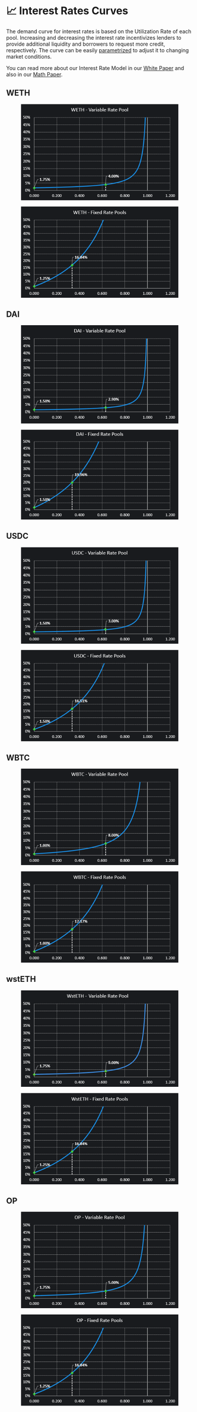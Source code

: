 # 📈 Interest Rates Curves

The demand curve for interest rates is based on the Utilization Rate of each pool. Increasing and decreasing the interest rate incentivizes lenders to provide additional liquidity and borrowers to request more credit, ​​respectively. The curve can be easily [parametrized](parameters.md) to adjust it to changing market conditions.

You can read more about our Interest Rate Model in our [White Paper](https://docs.exact.ly/getting-started/white-paper#3.-the-exactly-interest-rate-model) and also in our [Math Paper](https://docs.exact.ly/getting-started/math-paper#4.1.2-the-effective-interest-rate-for-a-particular-loan).

## WETH

<figure><img src="../.gitbook/assets/WETH VRP 2023-03-02.png" alt=""><figcaption></figcaption></figure>

<figure><img src="../.gitbook/assets/WETH FRP 2023-03-02.png" alt=""><figcaption></figcaption></figure>

## DAI

<figure><img src="../.gitbook/assets/DAI VRP 2023-03-02.png" alt=""><figcaption></figcaption></figure>

<figure><img src="../.gitbook/assets/DAI FRP 2023-03-02.png" alt=""><figcaption></figcaption></figure>

## USDC

<figure><img src="../.gitbook/assets/USDC VRP 2023-03-02.png" alt=""><figcaption></figcaption></figure>

<figure><img src="../.gitbook/assets/USDC FRP 2023-03-02.png" alt=""><figcaption></figcaption></figure>

## WBTC

<figure><img src="../.gitbook/assets/WBTC VRP 2023-03-02.png" alt=""><figcaption></figcaption></figure>

<figure><img src="../.gitbook/assets/WBTC FRP 2023-03-02.png" alt=""><figcaption></figcaption></figure>

## wstETH

<figure><img src="../.gitbook/assets/wstETH VRP v2.png" alt=""><figcaption></figcaption></figure>

<figure><img src="../.gitbook/assets/wstETH FRP 2023-03-02.png" alt=""><figcaption></figcaption></figure>

## OP

<figure><img src="../.gitbook/assets/OP VRP.png" alt=""><figcaption></figcaption></figure>

<figure><img src="../.gitbook/assets/OP FRP.png" alt=""><figcaption></figcaption></figure>
